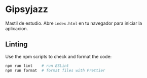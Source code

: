 # Gipsyjazz

Mastil de estudio. Abre `index.html` en tu navegador para iniciar la aplicacion.

## Linting

Use the npm scripts to check and format the code:

```bash
npm run lint    # run ESLint
npm run format  # format files with Prettier
```

